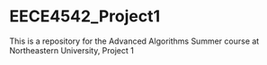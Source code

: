 # EECE4542_Project1
This is a repository for the Advanced Algorithms Summer course at Northeastern University, Project 1
